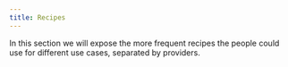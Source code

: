 ```yaml
---
title: Recipes
---
```


In this section we will expose the more frequent recipes the people could use for different use cases, separated by providers.
